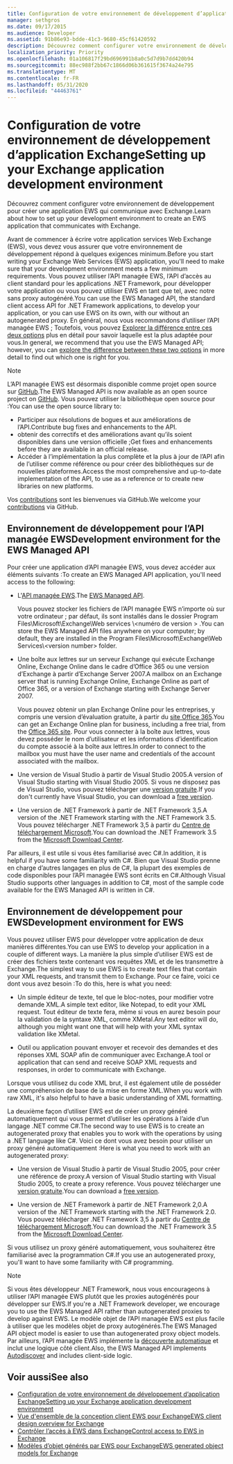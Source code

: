 ```yaml
---
title: Configuration de votre environnement de développement d’application Exchange
manager: sethgros
ms.date: 09/17/2015
ms.audience: Developer
ms.assetid: 91b86e93-bdde-41c3-9680-45cf61420592
description: Découvrez comment configurer votre environnement de développement pour créer une application EWS qui communique avec Exchange.
localization_priority: Priority
ms.openlocfilehash: 01a106817f29bd696991b8a0c5d7d9b7dd420b94
ms.sourcegitcommit: 88ec988f2bb67c1866d06b361615f3674a24e795
ms.translationtype: MT
ms.contentlocale: fr-FR
ms.lasthandoff: 05/31/2020
ms.locfileid: "44463761"
---
```

# <a name="setting-up-your-exchange-application-development-environment"></a><span data-ttu-id="d4826-103">Configuration de votre environnement de développement d’application Exchange</span><span class="sxs-lookup"><span data-stu-id="d4826-103">Setting up your Exchange application development environment</span></span>

<span data-ttu-id="d4826-104">Découvrez comment configurer votre environnement de développement pour créer une application EWS qui communique avec Exchange.</span><span class="sxs-lookup"><span data-stu-id="d4826-104">Learn about how to set up your development environment to create an EWS application that communicates with Exchange.</span></span>
  
<span data-ttu-id="d4826-105">Avant de commencer à écrire votre application services Web Exchange (EWS), vous devez vous assurer que votre environnement de développement répond à quelques exigences minimum.</span><span class="sxs-lookup"><span data-stu-id="d4826-105">Before you start writing your Exchange Web Services (EWS) application, you'll need to make sure that your development environment meets a few minimum requirements.</span></span> <span data-ttu-id="d4826-106">Vous pouvez utiliser l’API managée EWS, l’API d’accès au client standard pour les applications .NET Framework, pour développer votre application ou vous pouvez utiliser EWS en tant que tel, avec notre sans proxy autogénéré.</span><span class="sxs-lookup"><span data-stu-id="d4826-106">You can use the EWS Managed API, the standard client access API for .NET Framework applications, to develop your application, or you can use EWS on its own, with our without an autogenerated proxy.</span></span> <span data-ttu-id="d4826-107">En général, nous vous recommandons d’utiliser l’API managée EWS ; Toutefois, vous pouvez [Explorer la différence entre ces deux options](ews-client-design-overview-for-exchange.md) plus en détail pour savoir laquelle est la plus adaptée pour vous.</span><span class="sxs-lookup"><span data-stu-id="d4826-107">In general, we recommend that you use the EWS Managed API; however, you can [explore the difference between these two options](ews-client-design-overview-for-exchange.md) in more detail to find out which one is right for you.</span></span> 
  
> [!NOTE]
> <span data-ttu-id="d4826-108">L’API managée EWS est désormais disponible comme projet open source sur [GitHub](https://github.com/officedev/ews-managed-api).</span><span class="sxs-lookup"><span data-stu-id="d4826-108">The EWS Managed API is now available as an open source project on [GitHub](https://github.com/officedev/ews-managed-api).</span></span> <span data-ttu-id="d4826-109">Vous pouvez utiliser la bibliothèque open source pour :</span><span class="sxs-lookup"><span data-stu-id="d4826-109">You can use the open source library to:</span></span> 
> - <span data-ttu-id="d4826-110">Participer aux résolutions de bogues et aux améliorations de l’API.</span><span class="sxs-lookup"><span data-stu-id="d4826-110">Contribute bug fixes and enhancements to the API.</span></span> 
> - <span data-ttu-id="d4826-111">obtenir des correctifs et des améliorations avant qu’ils soient disponibles dans une version officielle ;</span><span class="sxs-lookup"><span data-stu-id="d4826-111">Get fixes and enhancements before they are available in an official release.</span></span> 
> - <span data-ttu-id="d4826-112">Accéder à l’implémentation la plus complète et la plus à jour de l’API afin de l’utiliser comme référence ou pour créer des bibliothèques sur de nouvelles plateformes.</span><span class="sxs-lookup"><span data-stu-id="d4826-112">Access the most comprehensive and up-to-date implementation of the API, to use as a reference or to create new libraries on new platforms.</span></span>
> 
>  <span data-ttu-id="d4826-113">Vos [contributions](https://github.com/OfficeDev/ews-managed-api/blob/master/CONTRIBUTING.md) sont les bienvenues via GitHub.</span><span class="sxs-lookup"><span data-stu-id="d4826-113">We welcome your [contributions](https://github.com/OfficeDev/ews-managed-api/blob/master/CONTRIBUTING.md) via GitHub.</span></span> 
  
## <a name="development-environment-for-the-ews-managed-api"></a><span data-ttu-id="d4826-114">Environnement de développement pour l’API managée EWS</span><span class="sxs-lookup"><span data-stu-id="d4826-114">Development environment for the EWS Managed API</span></span>
<span data-ttu-id="d4826-115"><a name="bk_EWSMA"> </a></span><span class="sxs-lookup"><span data-stu-id="d4826-115"><a name="bk_EWSMA"> </a></span></span>

<span data-ttu-id="d4826-116">Pour créer une application d’API managée EWS, vous devez accéder aux éléments suivants :</span><span class="sxs-lookup"><span data-stu-id="d4826-116">To create an EWS Managed API application, you'll need access to the following:</span></span>
  
- <span data-ttu-id="d4826-117">L'[API managée EWS](https://aka.ms/ews-managed-api-readme).</span><span class="sxs-lookup"><span data-stu-id="d4826-117">The [EWS Managed API](https://aka.ms/ews-managed-api-readme).</span></span> 
    
    <span data-ttu-id="d4826-118">Vous pouvez stocker les fichiers de l’API managée EWS n’importe où sur votre ordinateur ; par défaut, ils sont installés dans le dossier Program Files\Microsoft\Exchange\Web services \\<numéro de version \> .</span><span class="sxs-lookup"><span data-stu-id="d4826-118">You can store the EWS Managed API files anywhere on your computer; by default, they are installed in the Program Files\Microsoft\Exchange\Web Services\\<version number\> folder.</span></span>
    
- <span data-ttu-id="d4826-119">Une boîte aux lettres sur un serveur Exchange qui exécute Exchange Online, Exchange Online dans le cadre d’Office 365 ou une version d’Exchange à partir d’Exchange Server 2007.</span><span class="sxs-lookup"><span data-stu-id="d4826-119">A mailbox on an Exchange server that is running Exchange Online, Exchange Online as part of Office 365, or a version of Exchange starting with Exchange Server 2007.</span></span> 
    
    <span data-ttu-id="d4826-120">Vous pouvez obtenir un plan Exchange Online pour les entreprises, y compris une version d’évaluation gratuite, à partir du [site Office 365](https://office.microsoft.com/business/compare-office-365-for-business-plans-FX102918419.aspx#fbid=1tsGNIE7e3a).</span><span class="sxs-lookup"><span data-stu-id="d4826-120">You can get an Exchange Online plan for business, including a free trial, from the [Office 365 site](https://office.microsoft.com/business/compare-office-365-for-business-plans-FX102918419.aspx#fbid=1tsGNIE7e3a).</span></span> <span data-ttu-id="d4826-121">Pour vous connecter à la boîte aux lettres, vous devez posséder le nom d’utilisateur et les informations d’identification du compte associé à la boîte aux lettres.</span><span class="sxs-lookup"><span data-stu-id="d4826-121">In order to connect to the mailbox you must have the user name and credentials of the account associated with the mailbox.</span></span>

    
- <span data-ttu-id="d4826-122">Une version de Visual Studio à partir de Visual Studio 2005.</span><span class="sxs-lookup"><span data-stu-id="d4826-122">A version of Visual Studio starting with Visual Studio 2005.</span></span> <span data-ttu-id="d4826-123">Si vous ne disposez pas de Visual Studio, vous pouvez télécharger une [version gratuite](https://visualstudio.microsoft.com/).</span><span class="sxs-lookup"><span data-stu-id="d4826-123">If you don't currently have Visual Studio, you can download a [free version](https://visualstudio.microsoft.com/).</span></span>
    
- <span data-ttu-id="d4826-124">Une version de .NET Framework à partir de .NET Framework 3,5.</span><span class="sxs-lookup"><span data-stu-id="d4826-124">A version of the .NET Framework starting with the .NET Framework 3.5.</span></span> <span data-ttu-id="d4826-125">Vous pouvez télécharger .NET Framework 3,5 à partir du [Centre de téléchargement Microsoft](https://go.microsoft.com/fwlink/?LinkId=191777).</span><span class="sxs-lookup"><span data-stu-id="d4826-125">You can download the .NET Framework 3.5 from the [Microsoft Download Center](https://go.microsoft.com/fwlink/?LinkId=191777).</span></span>
    
<span data-ttu-id="d4826-126">Par ailleurs, il est utile si vous êtes familiarisé avec C#.</span><span class="sxs-lookup"><span data-stu-id="d4826-126">In addition, it is helpful if you have some familiarity with C#.</span></span> <span data-ttu-id="d4826-127">Bien que Visual Studio prenne en charge d’autres langages en plus de C#, la plupart des exemples de code disponibles pour l’API managée EWS sont écrits en C#.</span><span class="sxs-lookup"><span data-stu-id="d4826-127">Although Visual Studio supports other languages in addition to C#, most of the sample code available for the EWS Managed API is written in C#.</span></span>
  
## <a name="development-environment-for-ews"></a><span data-ttu-id="d4826-128">Environnement de développement pour EWS</span><span class="sxs-lookup"><span data-stu-id="d4826-128">Development environment for EWS</span></span>
<span data-ttu-id="d4826-129"><a name="bk_EWS"> </a></span><span class="sxs-lookup"><span data-stu-id="d4826-129"><a name="bk_EWS"> </a></span></span>

<span data-ttu-id="d4826-130">Vous pouvez utiliser EWS pour développer votre application de deux manières différentes.</span><span class="sxs-lookup"><span data-stu-id="d4826-130">You can use EWS to develop your application in a couple of different ways.</span></span> <span data-ttu-id="d4826-131">La manière la plus simple d’utiliser EWS est de créer des fichiers texte contenant vos requêtes XML et de les transmettre à Exchange.</span><span class="sxs-lookup"><span data-stu-id="d4826-131">The simplest way to use EWS is to create text files that contain your XML requests, and transmit them to Exchange.</span></span> <span data-ttu-id="d4826-132">Pour ce faire, voici ce dont vous avez besoin :</span><span class="sxs-lookup"><span data-stu-id="d4826-132">To do this, here is what you need:</span></span> 
  
- <span data-ttu-id="d4826-133">Un simple éditeur de texte, tel que le bloc-notes, pour modifier votre demande XML.</span><span class="sxs-lookup"><span data-stu-id="d4826-133">A simple text editor, like Notepad, to edit your XML request.</span></span> <span data-ttu-id="d4826-134">Tout éditeur de texte fera, même si vous en aurez besoin pour la validation de la syntaxe XML, comme XMetal.</span><span class="sxs-lookup"><span data-stu-id="d4826-134">Any text editor will do, although you might want one that will help with your XML syntax validation like XMetal.</span></span>
    
- <span data-ttu-id="d4826-135">Outil ou application pouvant envoyer et recevoir des demandes et des réponses XML SOAP afin de communiquer avec Exchange.</span><span class="sxs-lookup"><span data-stu-id="d4826-135">A tool or application that can send and receive SOAP XML requests and responses, in order to communicate with Exchange.</span></span>
    
<span data-ttu-id="d4826-136">Lorsque vous utilisez du code XML brut, il est également utile de posséder une compréhension de base de la mise en forme XML.</span><span class="sxs-lookup"><span data-stu-id="d4826-136">When you work with raw XML, it's also helpful to have a basic understanding of XML formatting.</span></span>
  
<span data-ttu-id="d4826-137">La deuxième façon d’utiliser EWS est de créer un proxy généré automatiquement qui vous permet d’utiliser les opérations à l’aide d’un langage .NET comme C#.</span><span class="sxs-lookup"><span data-stu-id="d4826-137">The second way to use EWS is to create an autogenerated proxy that enables you to work with the operations by using a .NET language like C#.</span></span> <span data-ttu-id="d4826-138">Voici ce dont vous avez besoin pour utiliser un proxy généré automatiquement :</span><span class="sxs-lookup"><span data-stu-id="d4826-138">Here is what you need to work with an autogenerated proxy:</span></span>
  
- <span data-ttu-id="d4826-139">Une version de Visual Studio à partir de Visual Studio 2005, pour créer une référence de proxy.</span><span class="sxs-lookup"><span data-stu-id="d4826-139">A version of Visual Studio starting with Visual Studio 2005, to create a proxy reference.</span></span> <span data-ttu-id="d4826-140">Vous pouvez télécharger une [version gratuite](https://visualstudio.microsoft.com/).</span><span class="sxs-lookup"><span data-stu-id="d4826-140">You can download a [free version](https://visualstudio.microsoft.com/).</span></span>
    
- <span data-ttu-id="d4826-141">Une version de .NET Framework à partir de .NET Framework 2,0.</span><span class="sxs-lookup"><span data-stu-id="d4826-141">A version of the .NET Framework starting with the .NET Framework 2.0.</span></span> <span data-ttu-id="d4826-142">Vous pouvez télécharger .NET Framework 3,5 à partir du [Centre de téléchargement Microsoft](https://go.microsoft.com/fwlink/?LinkId=191777).</span><span class="sxs-lookup"><span data-stu-id="d4826-142">You can download the .NET Framework 3.5 from the [Microsoft Download Center](https://go.microsoft.com/fwlink/?LinkId=191777).</span></span>
    
<span data-ttu-id="d4826-143">Si vous utilisez un proxy généré automatiquement, vous souhaiterez être familiarisé avec la programmation C#.</span><span class="sxs-lookup"><span data-stu-id="d4826-143">If you use an autogenerated proxy, you'll want to have some familiarity with C# programming.</span></span>
  
> [!NOTE]
> <span data-ttu-id="d4826-144">Si vous êtes développeur .NET Framework, nous vous encourageons à utiliser l’API managée EWS plutôt que les proxies autogénérés pour développer sur EWS.</span><span class="sxs-lookup"><span data-stu-id="d4826-144">If you're a .NET Framework developer, we encourage you to use the EWS Managed API rather than autogenerated proxies to develop against EWS.</span></span> <span data-ttu-id="d4826-145">Le modèle objet de l’API managée EWS est plus facile à utiliser que les modèles objet de proxy autogénérés.</span><span class="sxs-lookup"><span data-stu-id="d4826-145">The EWS Managed API object model is easier to use than autogenerated proxy object models.</span></span> <span data-ttu-id="d4826-146">Par ailleurs, l’API managée EWS implémente la [découverte automatique](autodiscover-for-exchange.md) et inclut une logique côté client.</span><span class="sxs-lookup"><span data-stu-id="d4826-146">Also, the EWS Managed API implements [Autodiscover](autodiscover-for-exchange.md) and includes client-side logic.</span></span> 
  
## <a name="see-also"></a><span data-ttu-id="d4826-147">Voir aussi</span><span class="sxs-lookup"><span data-stu-id="d4826-147">See also</span></span>

- [<span data-ttu-id="d4826-148">Configuration de votre environnement de développement d’application Exchange</span><span class="sxs-lookup"><span data-stu-id="d4826-148">Setting up your Exchange application development environment</span></span>](setting-up-your-exchange-application-development-environment.md)   
- [<span data-ttu-id="d4826-149">Vue d'ensemble de la conception client EWS pour Exchange</span><span class="sxs-lookup"><span data-stu-id="d4826-149">EWS client design overview for Exchange</span></span>](ews-client-design-overview-for-exchange.md)  
- [<span data-ttu-id="d4826-150">Contrôler l’accès à EWS dans Exchange</span><span class="sxs-lookup"><span data-stu-id="d4826-150">Control access to EWS in Exchange</span></span>](how-to-control-access-to-ews-in-exchange.md)  
- [<span data-ttu-id="d4826-151">Modèles d’objet générés par EWS pour Exchange</span><span class="sxs-lookup"><span data-stu-id="d4826-151">EWS generated object models for Exchange</span></span>](https://msdn.microsoft.com/library/jj190899)
    